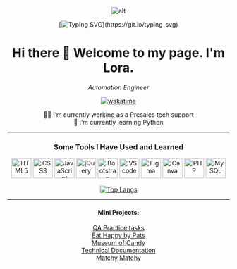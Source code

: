 <!--
**eiramarol/eiramarol** is a ✨ _special_ ✨ repository because its `README.md` (this file) appears on your GitHub profile.

Here are some ideas to get you started:
-->


<div align="center">

![alt](https://media.giphy.com/media/QuDgW7dXQfCZiWVXD4/giphy.gif)

[![Typing SVG](https://readme-typing-svg.herokuapp.com?font=Satisfy&size=25&pause=1000&color=17FFEE&center=true&vCenter=true&random=false&width=500&lines=Getting+closer+to+my+goals+one+step+at+a+time...)](https://git.io/typing-svg)

<div align = "center">
  
# Hi there 👋 Welcome to my page.  I'm Lora. 
*Automation Engineer*

[![wakatime](https://wakatime.com/badge/user/01eeb911-497f-4b0d-8750-53be28b810a2.svg)](https://wakatime.com/@01eeb911-497f-4b0d-8750-53be28b810a2)

</div>

<!-- - 🤔 I’m looking for help with trying to find my first software engineering job in this current job climate. -->
👩‍💻 I’m currently working as a Presales tech support  
🌱 I’m currently learning Python


---
### Some Tools I Have Used and Learned

<img src="https://cdn.jsdelivr.net/gh/devicons/devicon/icons/html5/html5-original.svg" width=45 height=45 alt="HTML5"  />
<img src="https://cdn.jsdelivr.net/gh/devicons/devicon/icons/css3/css3-original.svg" width=45 height=45 alt="CSS3"  />
<img src="https://cdn.jsdelivr.net/gh/devicons/devicon/icons/javascript/javascript-original.svg" width=45 height=45 alt="JavaScript"  />
<img src="https://cdn.jsdelivr.net/gh/devicons/devicon/icons/jquery/jquery-original-wordmark.svg" width=45 height=45 alt="jQuery" />
<img src="https://cdn.jsdelivr.net/gh/devicons/devicon/icons/bootstrap/bootstrap-original.svg" width=45 height=45 alt="Bootstrap"  />
<img src="https://cdn.jsdelivr.net/gh/devicons/devicon/icons/vscode/vscode-original.svg" width=45 height=45 alt="VScode" />
<img src="https://cdn.jsdelivr.net/gh/devicons/devicon/icons/figma/figma-original.svg" width=45 height=45 alt="Figma" />
<img src="https://cdn.jsdelivr.net/gh/devicons/devicon/icons/canva/canva-original.svg" width=45 height=45 alt="Canva" />
<img src="https://cdn.jsdelivr.net/gh/devicons/devicon/icons/php/php-original.svg" width=45 height=45 alt="PHP" />
<img src="https://cdn.jsdelivr.net/gh/devicons/devicon/icons/mysql/mysql-original-wordmark.svg"  width=45 height=45 alt="MySQL"/>
          
<!-- <img src="https://cdn.jsdelivr.net/gh/devicons/devicon/icons/wordpress/wordpress-original.svg" width=45 height=45 alt="wordpress" /> -->
            
</p>          



  
[![Top Langs](https://github-readme-stats.vercel.app/api/top-langs/?username=eiramarol&hide_progress=true)](https://github.com/eiramarol/github-readme-stats)

---
 #### Mini Projects:<be >
  [QA Practice tasks](https://github.com/eiramarol/SoftwareTesting/)<br />
 [Eat Happy by Pats](https://eiramarol.github.io/EatHappyByPats/) <br />
 [Museum of Candy](https://eiramarol.github.io/MuseumOfCandy/) <br />
 [Technical Documentation](https://eiramarol.github.io/TechnicalDocumentation/) <br />
 [Matchy Matchy](https://eiramarol.github.io/MatchyMatchy/) <br />

<!--
[Frontend Mentor - Product preview card component](https://www.frontendmentor.io/solutions/productpreviewcard-1G-fMtF2Qm) <br >
[Freecodecamp - Product Landing page](https://eiramarol.github.io/product-landing) <br />
 -->
